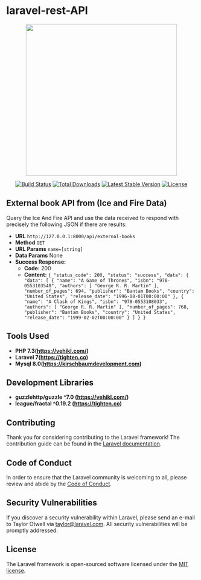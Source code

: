 # laravel-rest-API
<p align="center"><img src="https://res.cloudinary.com/dtfbvvkyp/image/upload/v1566331377/laravel-logolockup-cmyk-red.svg" width="400"></p>

<p align="center">
<a href="https://travis-ci.org/laravel/framework"><img src="https://travis-ci.org/laravel/framework.svg" alt="Build Status"></a>
<a href="https://packagist.org/packages/laravel/framework"><img src="https://poser.pugx.org/laravel/framework/d/total.svg" alt="Total Downloads"></a>
<a href="https://packagist.org/packages/laravel/framework"><img src="https://poser.pugx.org/laravel/framework/v/stable.svg" alt="Latest Stable Version"></a>
<a href="https://packagist.org/packages/laravel/framework"><img src="https://poser.pugx.org/laravel/framework/license.svg" alt="License"></a>
</p>

## External book API from (Ice and Fire Data)

Query the Ice And Fire API and use the data received to respond with precisely the following JSON if there are results:

* **URL**
    `http://127.0.0.1:8000/api/external-books`
* **Method**
    `GET`
* **URL Params**
    `name=[string]`
* **Data Params**
    None
* **Success Response:**
    * **Code:** 200 <br />
    * **Content:** 
                ```{
                        "status_code": 200,
                        "status": "success",
                        "data": {
                            "data": [
                                {
                                    "name": "A Game of Thrones",
                                    "isbn": "978-0553103540",
                                    "authors": [
                                        "George R. R. Martin"
                                    ],
                                    "number_of_pages": 694,
                                    "publisher": "Bantam Books",
                                    "country": "United States",
                                    "release_date": "1996-08-01T00:00:00"
                                },
                                {
                                    "name": "A Clash of Kings",
                                    "isbn": "978-0553108033",
                                    "authors": [
                                        "George R. R. Martin"
                                    ],
                                    "number_of_pages": 768,
                                    "publisher": "Bantam Books",
                                    "country": "United States",
                                    "release_date": "1999-02-02T00:00:00"
                                }
                            ]
                        }
                    }```

## Tools Used

- **PHP 7.3(https://vehikl.com/)**
- **Laravel 7(https://tighten.co)**
- **Mysql 8.0(https://kirschbaumdevelopment.com)**

## Development Libraries

- **guzzlehttp/guzzle ^7.0 (https://vehikl.com/)**
- **league/fractal ^0.19.2 (https://tighten.co)**


## Contributing

Thank you for considering contributing to the Laravel framework! The contribution guide can be found in the [Laravel documentation](https://laravel.com/docs/contributions).

## Code of Conduct

In order to ensure that the Laravel community is welcoming to all, please review and abide by the [Code of Conduct](https://laravel.com/docs/contributions#code-of-conduct).

## Security Vulnerabilities

If you discover a security vulnerability within Laravel, please send an e-mail to Taylor Otwell via [taylor@laravel.com](mailto:taylor@laravel.com). All security vulnerabilities will be promptly addressed.

## License

The Laravel framework is open-sourced software licensed under the [MIT license](https://opensource.org/licenses/MIT).


